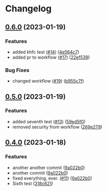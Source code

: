 # Changelog

## [0.6.0](https://github.com/dvsa/rsp-validation-package-rp-test/compare/v0.5.0...v0.6.0) (2023-01-19)


### Features

* added khfc test ([#14](https://github.com/dvsa/rsp-validation-package-rp-test/issues/14)) ([4e564c7](https://github.com/dvsa/rsp-validation-package-rp-test/commit/4e564c77a50d40656af3c1efab05cc814be6baba))
* added pr to workflow ([#17](https://github.com/dvsa/rsp-validation-package-rp-test/issues/17)) ([22ef539](https://github.com/dvsa/rsp-validation-package-rp-test/commit/22ef539e12bf9835086c4992b5a81a2422ae0447))


### Bug Fixes

* changed workflow ([#19](https://github.com/dvsa/rsp-validation-package-rp-test/issues/19)) ([b955c7f](https://github.com/dvsa/rsp-validation-package-rp-test/commit/b955c7f5e39cece71acb304f645f3f638b4104b0))

## [0.5.0](https://github.com/dvsa/rsp-validation-package-rp-test/compare/v0.4.0...v0.5.0) (2023-01-19)


### Features

* added seventh test ([#13](https://github.com/dvsa/rsp-validation-package-rp-test/issues/13)) ([59ed5f0](https://github.com/dvsa/rsp-validation-package-rp-test/commit/59ed5f00933c4cf6632fd584f1675ccea726dcca))
* removed security from workflow ([269e279](https://github.com/dvsa/rsp-validation-package-rp-test/commit/269e2790be9dc4e6d68dc5365b7497953707fd2c))

## [0.4.0](https://github.com/dvsa/rsp-validation-package-rp-test/compare/v0.3.0...v0.4.0) (2023-01-18)


### Features

* another another commit ([9a022b0](https://github.com/dvsa/rsp-validation-package-rp-test/commit/9a022b0758ab5bffbba324a074cdddb3a3d9b983))
* another commit ([9a022b0](https://github.com/dvsa/rsp-validation-package-rp-test/commit/9a022b0758ab5bffbba324a074cdddb3a3d9b983))
* fixed everything, ever. ([#11](https://github.com/dvsa/rsp-validation-package-rp-test/issues/11)) ([9a022b0](https://github.com/dvsa/rsp-validation-package-rp-test/commit/9a022b0758ab5bffbba324a074cdddb3a3d9b983))
* Sixth test ([318c621](https://github.com/dvsa/rsp-validation-package-rp-test/commit/318c621646c0f28c32517a02eab4dd5af134bfe3))
